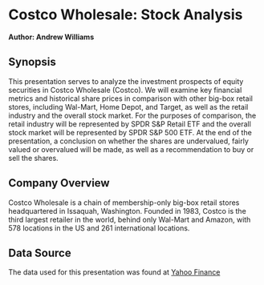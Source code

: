 # Costco Wholesale: Stock Analysis

**Author: Andrew Williams**

## Synopsis ##
This presentation serves to analyze the investment prospects of equity securities in Costco Wholesale (Costco). We will examine key financial metrics and historical share prices in comparison with other big-box retail stores, including Wal-Mart, Home Depot, and Target, as well as the retail industry and the overall stock market. For the purposes of comparison, the retail industry will be represented by SPDR S&P Retail ETF and the overall stock market will be represented by SPDR S&P 500 ETF. At the end of the presentation, a conclusion on whether the shares are undervalued, fairly valued or overvalued will be made, as well as a recommendation to buy or sell the shares.

## Company Overview ##
Costco Wholesale is a chain of membership-only big-box retail stores headquartered in Issaquah, Washington. Founded in 1983, Costco is the third largest retailer in the world, behind only Wal-Mart and Amazon, with 578 locations in the US and 261 international locations.

## Data Source ##
The data used for this presentation was found at [Yahoo Finance](https://finance.yahoo.com/)
